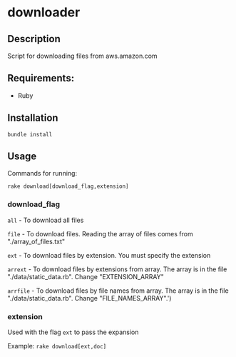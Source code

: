# downloader

## Description

Script for downloading files from aws.amazon.com

## Requirements:

* Ruby

## Installation

```bundle install```

## Usage

Commands for running:

```rake download[download_flag,extension] ```

### download_flag

```all``` - To download all files

```file``` - To download files. Reading the array of files comes from "./array_of_files.txt"

```ext``` - To download files by extension.  You must specify the extension

```arrext``` -  To download files by extensions from array.
The array is in the file "./data/static_data.rb". Change "EXTENSION_ARRAY"

```arrfile``` -  To download files by file names from array. The array is in the file "./data/static_data.rb".
Change "FILE_NAMES_ARRAY".')

### extension

Used with the flag ```ext``` to pass the expansion

Example: ```rake download[ext,doc]```
